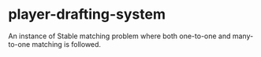# player-drafting-system
An instance of Stable matching problem where both one-to-one and many-to-one matching is followed.
